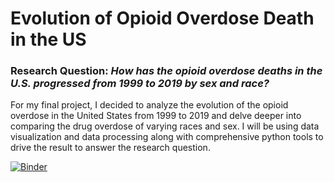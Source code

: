 # Evolution of Opioid Overdose Death in the US

### Research Question: ***How has the opioid overdose deaths in the U.S. progressed from 1999 to 2019 by sex and race?***

For my final project, I decided to analyze the evolution of the opioid overdose in the United States from 1999 to 2019 and delve deeper into comparing the drug overdose of varying races and sex. I will be using data visualization and data processing along with comprehensive python tools to drive the result to answer the research question. 


[![Binder](https://mybinder.org/badge_logo.svg)](https://mybinder.org/v2/gh/mrhee99/opioid/HEAD)